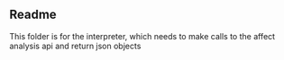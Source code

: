 ## Readme

This folder is for the interpreter, which needs to make calls to the affect analysis api and return json objects